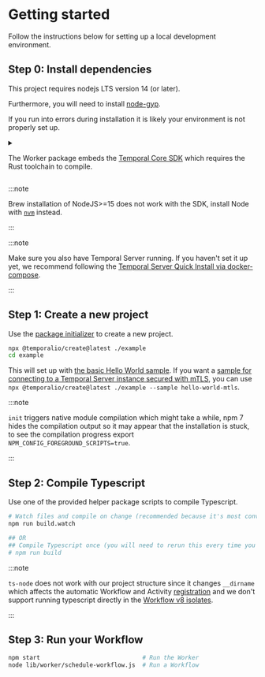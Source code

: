 # Getting started

Follow the instructions below for setting up a local development environment.

## Step 0: Install dependencies

This project requires nodejs LTS version 14 (or later).

Furthermore, you will need to install [node-gyp](https://github.com/nodejs/node-gyp#installation).

If you run into errors during installation it is likely your environment is not properly set up.

<details>
<summary>
  
The Worker package embeds the [Temporal Core SDK](https://github.com/temporalio/sdk-core) which requires the Rust toolchain to compile.

</summary>
  

We've provided prebuilt binaries for the Worker for:

- Mac with an Intel chip: `x86_64-apple-darwin`
- Mac with an Apple chip: `aarch64-apple-darwin`
- Linux with x86_64 architecture: `x86_64-unknown-linux-gnu`
- Windows with x86_64 architecture: `x86_64-pc-windows-gnu` (Windows is not yet supported but it is a [priority for us](https://github.com/temporalio/sdk-node/issues/12)).

If you need to compile the Worker yourself, set up the Rust toolchain by following the instructions [here](https://rustup.rs/).

</details>


:::note

Brew installation of NodeJS>=15 does not work with the SDK, install Node with [`nvm`](https://github.com/nvm-sh/nvm) instead.

:::

:::note

Make sure you also have Temporal Server running. If you haven't set it up yet, we recommend following the [Temporal Server Quick Install via docker-compose](https://docs.temporal.io/docs/server/quick-install).

:::

## Step 1: Create a new project

Use the [package initializer](./package-initializer) to create a new project.

```sh
npx @temporalio/create@latest ./example
cd example
```

This will set up with [the basic Hello World sample](https://github.com/temporalio/sdk-node/blob/main/packages/create-project/samples/client.ts). 
If you want a [sample for connecting to a Temporal Server instance secured with mTLS](https://github.com/temporalio/sdk-node/blob/main/packages/create-project/samples/client-mtls.ts), you can use `
npx @temporalio/create@latest ./example --sample hello-world-mtls`.

:::note

`init` triggers native module compilation which might take a while, npm 7 hides the compilation output so it may appear that the installation is stuck, to see the compilation progress export `NPM_CONFIG_FOREGROUND_SCRIPTS=true`.

:::

## Step 2: Compile Typescript

Use one of the provided helper package scripts to compile Typescript.

```bash
# Watch files and compile on change (recommended because it's most convenient)
npm run build.watch 

## OR
## Compile Typescript once (you will need to rerun this every time you edit the code)
# npm run build 
```

:::note

`ts-node` does not work with our project structure since it changes `__dirname` which affects the automatic Workflow and Activity [registration](/docs/node/hello-world/#worker) and we don't support running typescript directly in the [Workflow v8 isolates](/docs/node/determinism/#how-a-workflow-is-executed).

:::

## Step 3: Run your Workflow

```bash
npm start                             # Run the Worker
node lib/worker/schedule-workflow.js  # Run a Workflow
```
